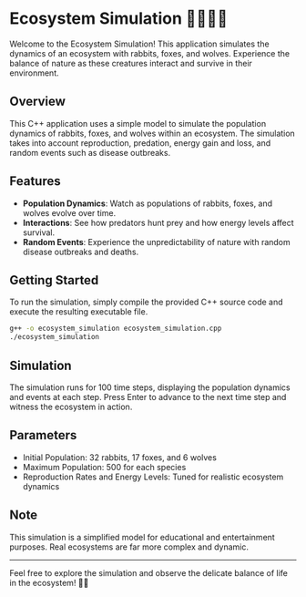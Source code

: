 # Ecosystem Simulation 🌿🐇🦊🐺

Welcome to the Ecosystem Simulation! This application simulates the dynamics of an ecosystem with rabbits, foxes, and wolves. Experience the balance of nature as these creatures interact and survive in their environment.

## Overview

This C++ application uses a simple model to simulate the population dynamics of rabbits, foxes, and wolves within an ecosystem. The simulation takes into account reproduction, predation, energy gain and loss, and random events such as disease outbreaks.

## Features

- **Population Dynamics**: Watch as populations of rabbits, foxes, and wolves evolve over time.
- **Interactions**: See how predators hunt prey and how energy levels affect survival.
- **Random Events**: Experience the unpredictability of nature with random disease outbreaks and deaths.

## Getting Started

To run the simulation, simply compile the provided C++ source code and execute the resulting executable file.

```bash
g++ -o ecosystem_simulation ecosystem_simulation.cpp
./ecosystem_simulation
```

## Simulation

The simulation runs for 100 time steps, displaying the population dynamics and events at each step. Press Enter to advance to the next time step and witness the ecosystem in action.

## Parameters

- Initial Population: 32 rabbits, 17 foxes, and 6 wolves
- Maximum Population: 500 for each species
- Reproduction Rates and Energy Levels: Tuned for realistic ecosystem dynamics

## Note

This simulation is a simplified model for educational and entertainment purposes. Real ecosystems are far more complex and dynamic.

---

Feel free to explore the simulation and observe the delicate balance of life in the ecosystem! 🌱🐾

